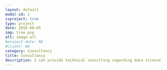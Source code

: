 ```yaml
---
layout: default
modal-id: 1
isproject: true
type: project
date: 2016-08-05
img: tree.png
alt: image-alt
#project-date: NA 
#client: NA
category: Consultancy
title: Consultancy
description: I can provide technical consulting regarding data science, deep learning, computing architectures and  the most prominent software packages currently available. My skills in distributed infrastructure are essential to give the insights you need to start your own data analytics pipeline in the most optimized and efficient environment. Feel free to schedule a meeting with me
---
```

